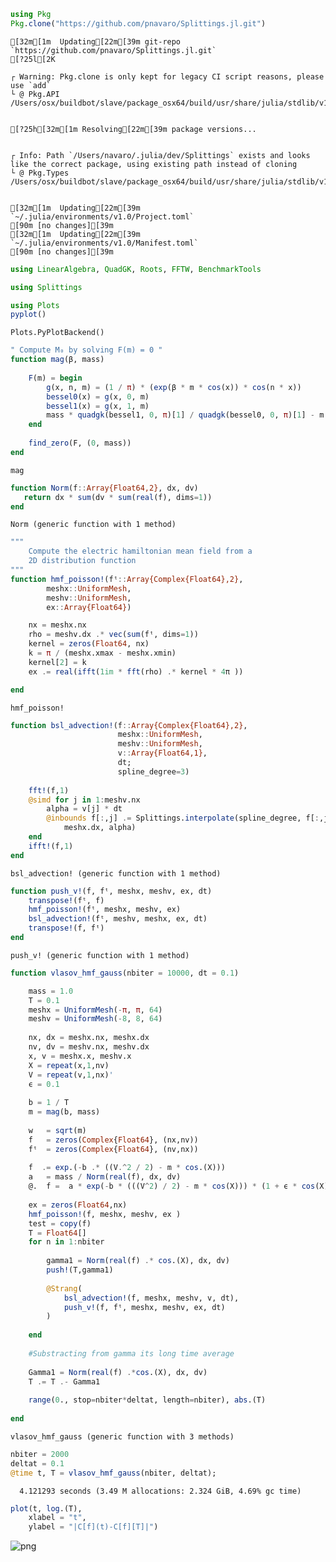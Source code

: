 

```julia
using Pkg
Pkg.clone("https://github.com/pnavaro/Splittings.jl.git")
```

    [32m[1m  Updating[22m[39m git-repo `https://github.com/pnavaro/Splittings.jl.git`
    [?25l[2K

    ┌ Warning: Pkg.clone is only kept for legacy CI script reasons, please use `add`
    └ @ Pkg.API /Users/osx/buildbot/slave/package_osx64/build/usr/share/julia/stdlib/v1.0/Pkg/src/API.jl:463


    [?25h[32m[1m Resolving[22m[39m package versions...


    ┌ Info: Path `/Users/navaro/.julia/dev/Splittings` exists and looks like the correct package, using existing path instead of cloning
    └ @ Pkg.Types /Users/osx/buildbot/slave/package_osx64/build/usr/share/julia/stdlib/v1.0/Pkg/src/Types.jl:586


    [32m[1m  Updating[22m[39m `~/.julia/environments/v1.0/Project.toml`
    [90m [no changes][39m
    [32m[1m  Updating[22m[39m `~/.julia/environments/v1.0/Manifest.toml`
    [90m [no changes][39m



```julia
using LinearAlgebra, QuadGK, Roots, FFTW, BenchmarkTools
```


```julia
using Splittings
```


```julia
using Plots
pyplot()
```




    Plots.PyPlotBackend()




```julia
" Compute M₀ by solving F(m) = 0 "
function mag(β, mass)
    
    F(m) = begin
        g(x, n, m) = (1 / π) * (exp(β * m * cos(x)) * cos(n * x))
        bessel0(x) = g(x, 0, m) 
        bessel1(x) = g(x, 1, m)
        mass * quadgk(bessel1, 0, π)[1] / quadgk(bessel0, 0, π)[1] - m
    end
    
    find_zero(F, (0, mass))
end
```




    mag




```julia
function Norm(f::Array{Float64,2}, dx, dv)
   return dx * sum(dv * sum(real(f), dims=1))
end
```




    Norm (generic function with 1 method)




```julia
"""
    Compute the electric hamiltonian mean field from a 
    2D distribution function
"""
function hmf_poisson!(fᵗ::Array{Complex{Float64},2}, 
        meshx::UniformMesh, 
        meshv::UniformMesh,
        ex::Array{Float64})

    nx = meshx.nx
    rho = meshv.dx .* vec(sum(fᵗ, dims=1))
    kernel = zeros(Float64, nx)
    k = π / (meshx.xmax - meshx.xmin)
    kernel[2] = k
    ex .= real(ifft(1im * fft(rho) .* kernel * 4π ))

end
```




    hmf_poisson!




```julia
function bsl_advection!(f::Array{Complex{Float64},2},
                        meshx::UniformMesh, 
                        meshv::UniformMesh,
                        v::Array{Float64,1},
                        dt;
                        spline_degree=3)
    
    fft!(f,1)
    @simd for j in 1:meshv.nx
        alpha = v[j] * dt
        @inbounds f[:,j] .= Splittings.interpolate(spline_degree, f[:,j], 
            meshx.dx, alpha)
    end
    ifft!(f,1)
end
```




    bsl_advection! (generic function with 1 method)




```julia
function push_v!(f, fᵗ, meshx, meshv, ex, dt)
    transpose!(fᵗ, f)
    hmf_poisson!(fᵗ, meshx, meshv, ex)
    bsl_advection!(fᵗ, meshv, meshx, ex, dt)
    transpose!(f, fᵗ)
end
```




    push_v! (generic function with 1 method)




```julia
function vlasov_hmf_gauss(nbiter = 10000, dt = 0.1)

    mass = 1.0
    T = 0.1
    meshx = UniformMesh(-π, π, 64)
    meshv = UniformMesh(-8, 8, 64)
    
    nx, dx = meshx.nx, meshx.dx
    nv, dv = meshv.nx, meshv.dx
    x, v = meshx.x, meshv.x
    X = repeat(x,1,nv)
    V = repeat(v,1,nx)'
    ϵ = 0.1
    
    b = 1 / T
    m = mag(b, mass)
   
    w   = sqrt(m)
    f   = zeros(Complex{Float64}, (nx,nv))
    fᵗ  = zeros(Complex{Float64}, (nv,nx))
    
    f  .= exp.(-b .* ((V.^2 / 2) - m * cos.(X)))
    a   = mass / Norm(real(f), dx, dv)
    @.  f =  a * exp(-b * (((V^2) / 2) - m * cos(X))) * (1 + ϵ * cos(X))
    
    ex = zeros(Float64,nx)
    hmf_poisson!(f, meshx, meshv, ex )
    test = copy(f)
    T = Float64[]
    for n in 1:nbiter
    
        gamma1 = Norm(real(f) .* cos.(X), dx, dv)
        push!(T,gamma1)
    
        @Strang(
            bsl_advection!(f, meshx, meshv, v, dt),
            push_v!(f, fᵗ, meshx, meshv, ex, dt)
        )
    
    end
    
    #Substracting from gamma its long time average
    
    Gamma1 = Norm(real(f) .*cos.(X), dx, dv)
    T .= T .- Gamma1
    
    range(0., stop=nbiter*deltat, length=nbiter), abs.(T)
    
end 
```




    vlasov_hmf_gauss (generic function with 3 methods)




```julia
nbiter = 2000
deltat = 0.1
@time t, T = vlasov_hmf_gauss(nbiter, deltat);
```

      4.121293 seconds (3.49 M allocations: 2.324 GiB, 4.69% gc time)



```julia
plot(t, log.(T), 
    xlabel = "t",
    ylabel = "|C[f](t)-C[f][T]|")
```




![png](VlasovHMF_files/VlasovHMF_11_0.png)


